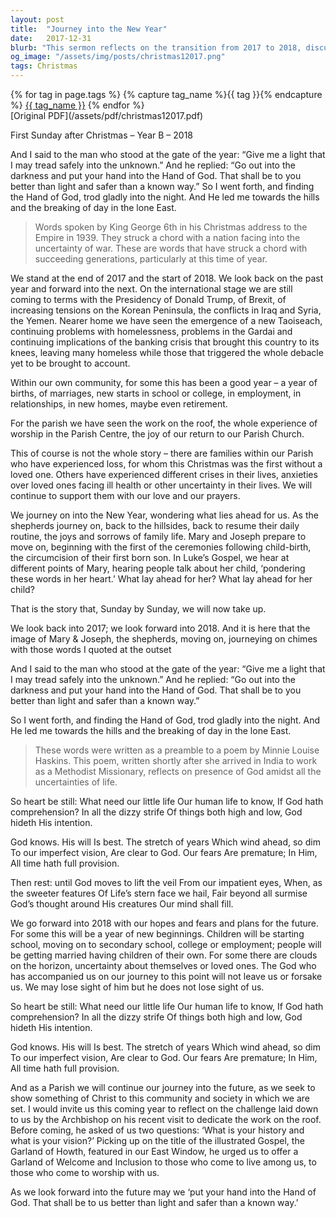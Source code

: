 ```yaml
---
layout: post
title:  "Journey into the New Year"
date:   2017-12-31
blurb: "This sermon reflects on the transition from 2017 to 2018, discussing the uncertainties of the future and the faith in God's guidance. It highlights the challenges faced globally and locally, while also acknowledging personal triumphs and losses within the community. The sermon emphasizes the importance of trusting in God's plan, even amidst the unknown."
og_image: "/assets/img/posts/christmas12017.png"
tags: Christmas
---    
```

<div class="tag-pills">
  {% for tag in page.tags %}
    {% capture tag_name %}{{ tag }}{% endcapture %}
    <a href="{{ site.baseurl }}/tag/{{ tag_name | slugify }}" class="tag-pill">{{ tag_name }}</a>
  {% endfor %}
</div>
[Original PDF](/assets/pdf/christmas12017.pdf)

First Sunday after Christmas – Year B – 2018

And I said to the man who stood at the gate of the year: “Give me a light that I may tread safely into the unknown.”
And he replied:
“Go out into the darkness and put your hand into the Hand of God. That shall be to you better than light and safer than a known way.”
So I went forth, and finding the Hand of God, trod gladly into the night. And He led me towards the hills and the breaking of day in the lone East.

> Words spoken by King George 6th in his Christmas address to the Empire in 1939. They struck a chord with a nation facing into the uncertainty of war. These are words that have struck a chord with succeeding generations, particularly at this time of year.

We stand at the end of 2017 and the start of 2018. We look back on the past year and forward into the next. On the international stage we are still coming to terms with the Presidency of Donald Trump, of Brexit, of increasing tensions on the Korean Peninsula, the conflicts in Iraq and Syria, the Yemen. Nearer home we have seen the emergence of a new Taoiseach, continuing problems with homelessness, problems in the Gardai and continuing implications of the banking crisis that brought this country to its knees, leaving many homeless while those that triggered the whole debacle yet to be brought to account.

Within our own community, for some this has been a good year – a year of births, of marriages, new starts in school or college, in employment, in relationships, in new homes, maybe even retirement.

For the parish we have seen the work on the roof, the whole experience of worship in the Parish Centre, the joy of our return to our Parish Church.

This of course is not the whole story – there are families within our Parish who have experienced loss, for whom this Christmas was the first without a loved one. Others have experienced different crises in their lives, anxieties over loved ones facing ill health or other uncertainty in their lives. We will continue to support them with our love and our prayers.

We journey on into the New Year, wondering what lies ahead for us. As the shepherds journey on, back to the hillsides, back to resume their daily routine, the joys and sorrows of family life. Mary and Joseph prepare to move on, beginning with the first of the ceremonies following child-birth, the circumcision of their first born son. In Luke’s Gospel, we hear at different points of Mary, hearing people talk about her child, ‘pondering these words in her heart.’ What lay ahead for her? What lay ahead for her child?

That is the story that, Sunday by Sunday, we will now take up.

We look back into 2017; we look forward into 2018. And it is here that the image of Mary & Joseph, the shepherds, moving on, journeying on chimes with those words I quoted at the outset

And I said to the man who stood at the gate of the year: “Give me a light that I may tread safely into the unknown.”
And he replied:
“Go out into the darkness and put your hand into the Hand of God. That shall be to you better than light and safer than a known way.”

So I went forth, and finding the Hand of God, trod gladly into the night. And He led me towards the hills and the breaking of day in the lone East.

> These words were written as a preamble to a poem by Minnie Louise Haskins. This poem, written shortly after she arrived in India to work as a Methodist Missionary, reflects on presence of God amidst all the uncertainties of life.

So heart be still:
What need our little life
Our human life to know,
If God hath comprehension?
In all the dizzy strife
Of things both high and low,
God hideth His intention.

God knows. His will
Is best. The stretch of years
Which wind ahead, so dim
To our imperfect vision,
Are clear to God. Our fears
Are premature; In Him,
All time hath full provision.

Then rest: until
God moves to lift the veil
From our impatient eyes,
When, as the sweeter features
Of Life’s stern face we hail,
Fair beyond all surmise
God’s thought around His creatures
Our mind shall fill.

We go forward into 2018 with our hopes and fears and plans for the future. For some this will be a year of new beginnings. Children will be starting school, moving on to secondary school, college or employment; people will be getting married having children of their own. For some there are clouds on the horizon, uncertainty about themselves or loved ones. The God who has accompanied us on our journey to this point will not leave us or forsake us. We may lose sight of him but he does not lose sight of us.

So heart be still:
What need our little life
Our human life to know,
If God hath comprehension?
In all the dizzy strife
Of things both high and low,
God hideth His intention.

God knows. His will
Is best. The stretch of years
Which wind ahead, so dim
To our imperfect vision,
Are clear to God. Our fears
Are premature; In Him,
All time hath full provision.

And as a Parish we will continue our journey into the future, as we seek to show something of Christ to this community and society in which we are set. I would invite us this coming year to reflect on the challenge laid down to us by the Archbishop on his recent visit to dedicate the work on the roof. Before coming, he asked of us two questions: ‘What is your history and what is your vision?’ Picking up on the title of the illustrated Gospel, the Garland of Howth, featured in our East Window, he urged us to offer a Garland of Welcome and Inclusion to those who come to live among us, to those who come to worship with us.

As we look forward into the future may we ‘put your hand into the Hand of God. That shall be to us better than light and safer than a known way.’
